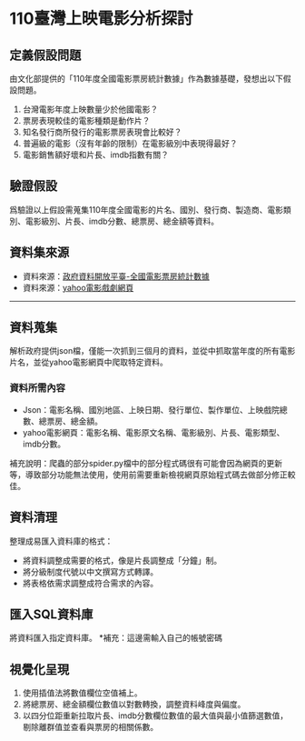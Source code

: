# 110臺灣上映電影分析探討
## 定義假設問題 ##
由文化部提供的「110年度全國電影票房統計數據」作為數據基礎，發想出以下假設問題。
1. 台灣電影年度上映數量少於他國電影？
2. 票房表現較佳的電影種類是動作片？
3. 知名發行商所發行的電影票房表現會比較好？
4. 普遍級的電影（沒有年齡的限制）在電影級別中表現得最好？
5. 電影銷售額好壞和片長、imdb指數有關？
## 驗證假設 ##
爲驗證以上假設需蒐集110年度全國電影的片名、國別、發行商、製造商、電影類別、電影級別、片長、imdb分數、總票房、總金額等資料。

## 資料集來源 ##
- 資料來源：[政府資料開放平臺-全國電影票房統計數據](https://data.gov.tw/dataset/94224)
- 資料來源：[yahoo電影戲劇網頁](https://movies.yahoo.com.tw/index.html)
* * *
## 資料蒐集 ##
解析政府提供json檔，僅能一次抓到三個月的資料，並從中抓取當年度的所有電影片名，並從yahoo電影網頁中爬取特定資料。
### 資料所需內容 ###
- Json：電影名稱、國別地區、上映日期、發行單位、製作單位、上映戲院總數、總票房、總金額。
- yahoo電影網頁：電影名稱、電影原文名稱、電影級別、片長、電影類型、imdb分數。

補充說明：爬蟲的部分spider.py檔中的部分程式碼很有可能會因為網頁的更新等，導致部分功能無法使用，使用前需要重新檢視網頁原始程式碼去做部分修正較佳。
## 資料清理 ##
整理成易匯入資料庫的格式：
- 將資料調整成需要的格式，像是片長調整成「分鐘」制。
- 將分級制度代號以中文撰寫方式轉譯。
- 將表格依需求調整成符合需求的內容。
## 匯入SQL資料庫 ##
將資料匯入指定資料庫。
*補充：這邊需輸入自己的帳號密碼
## 視覺化呈現 ##
1. 使用插值法將數值欄位空值補上。
2. 將總票房、總金額欄位數值以對數轉換，調整資料峰度與偏度。
3. 以四分位距重新拉取片長、imdb分數欄位數值的最大值與最小值篩選數值，剔除離群值並查看與票房的相關係數。
